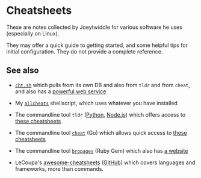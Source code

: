 # Cheatsheets

These are notes collected by Joeytwiddle for various software he uses (especially on Linux).

They may offer a quick guide to getting started, and some helpful tips for initial configuration.  They do not provide a complete reference.

## See also

- [`cht.sh`](https://github.com/chubin/cheat.sh) which pulls from its own DB and also from `tldr` and from `cheat`, and also has a [powerful web service](https://cheat.sh/)

- My [`allcheats`](https://github.com/joeytwiddle/jsh/blob/master/code/shellscript/doc/allcheats.sh) shellscript, which uses whatever you have installed

- The commandline tool `tldr` ([Python](https://pypi.org/project/tldr/), [Node.js](https://www.npmjs.com/package/tldr)) which offers access to [these cheatsheets](https://github.com/tldr-pages/tldr/tree/main/pages)

- The commandline tool [`cheat`](https://github.com/cheat/cheat) (Go) which allows quick access to [these cheatsheets](https://github.com/cheat/cheatsheets)

- The commandline tool [`bropages`](https://rubygems.org/gems/bropages) (Ruby Gem) which also has [a website](http://bropages.org/)

- LeCoupa's [awesome-cheatsheets](https://lecoupa.github.io/awesome-cheatsheets/) ([GitHub](https://github.com/LeCoupa/awesome-cheatsheets)) which covers languages and frameworks, more than commands.

